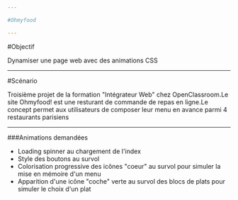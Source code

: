 ```yaml
---

#Ohmyfood

---
```


#Objectif

Dynamiser une page web avec des animations CSS

---
#Scénario

Troisième projet de la formation "Intégrateur Web" chez OpenClassroom.Le site Ohmyfood! est une resturant de commande de repas en ligne.Le concept permet aux utilisateurs de composer leur menu en avance parmi 4 restaurants parisiens

---

###Animations demandées

* Loading spinner au chargement de l'index
* Style des boutons au survol
* Colorisation progressive des icônes "coeur" au survol pour simuler la mise en mémoire d'un menu
* Apparition d'une icône "coche" verte au survol des blocs de plats pour simuler le choix d'un plat


